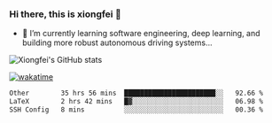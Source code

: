 ### Hi there, this is xiongfei 👋


- 🌱 I’m currently learning software engineering, deep learning, and building more robust autonomous driving systems...

<!--
**X1on9f31/X1on9f31** is a ✨ _special_ ✨ repository because its `README.md` (this file) appears on your GitHub profile.
Here are some ideas to get you started:
-->

![Xiongfei's GitHub stats](https://github-readme-stats.vercel.app/api?username=X1on9f31)


[![wakatime](https://wakatime.com/badge/user/9e8d5516-d162-43e7-9563-87295d455a71.svg)](https://wakatime.com/@9e8d5516-d162-43e7-9563-87295d455a71)

<!--START_SECTION:waka-->

```txt
Other        35 hrs 56 mins  ███████████████████████░░   92.66 %
LaTeX        2 hrs 42 mins   █▓░░░░░░░░░░░░░░░░░░░░░░░   06.98 %
SSH Config   8 mins          ░░░░░░░░░░░░░░░░░░░░░░░░░   00.36 %
```

<!--END_SECTION:waka-->

